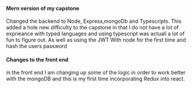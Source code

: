 #### Mern version of my capstone 

Changed the backend to Node, Express,mongoDb and Typescripts. This added a hole new difficulty to the capstone in that I do not have a lot of exprieance with typed languages
and using typescript was actuall a lot of fun to figure out. As well as using the JWT With node for the first time and hash the users password

#### Changes to the front end 

in the front end I am changing up some of the logic in order to work better with the mongoDB and this is my first time incorporating Redux into react. 

